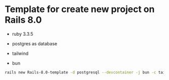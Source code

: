 # Template for create new project on Rails 8.0

- ruby 3.3.5

- postgres as database
- tailwind
- bun

```bash
rails new Rails-8.0-template -d postgresql --devcontainer -j bun -c tailwind
```
